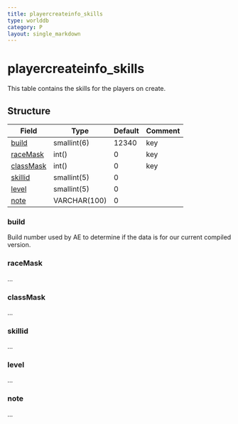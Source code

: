 ```yaml
---
title: playercreateinfo_skills
type: worlddb
category: P
layout: single_markdown
---
```


# playercreateinfo_skills
This table contains the skills for the players on create.

## Structure

Field                           | Type                   | Default | Comment
------------------------------- | ---------------------- | ------- | -------
[build](#build)                 | smallint(6)            | 12340   | key
[raceMask](#raceMask)           | int()                  | 0       | key
[classMask](#classMask)         | int()                  | 0       | key
[skillid](#skillid)             | smallint(5)            | 0       |        
[level](#level)                 | smallint(5)            | 0       |        
[note](#note)                   | VARCHAR(100)           | 0       |       

### build

Build number used by AE to determine if the data is for our current compiled version.

### raceMask

...

### classMask

...

### skillid

...

### level

...

### note

...